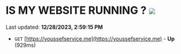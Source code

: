 # IS MY WEBSITE RUNNING ? [![](https://img.shields.io/static/v1?label=Sponsor&message=%E2%9D%A4&logo=GitHub&color=%23fe8e86)](https://github.com/sponsors/<username>)

Last updated: **12/28/2023, 2:59:15 PM**

- `GET` [https://youssefservice.me](https://youssefservice.me) - **Up** (929ms)
